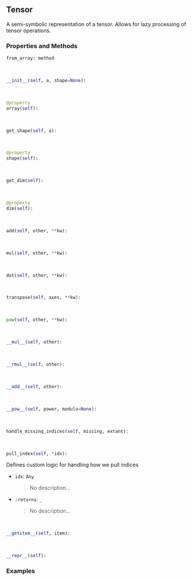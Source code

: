## <a id="McUtils.McUtils.Zachary.LazyTensors.Tensor">Tensor</a>
A semi-symbolic representation of a tensor. Allows for lazy processing of tensor operations.

### Properties and Methods
```python
from_array: method
```
<a id="McUtils.McUtils.Zachary.LazyTensors.Tensor.__init__" class="docs-object-method">&nbsp;</a>
```python
__init__(self, a, shape=None): 
```

<a id="McUtils.McUtils.Zachary.LazyTensors.Tensor.array" class="docs-object-method">&nbsp;</a>
```python
@property
array(self): 
```

<a id="McUtils.McUtils.Zachary.LazyTensors.Tensor.get_shape" class="docs-object-method">&nbsp;</a>
```python
get_shape(self, a): 
```

<a id="McUtils.McUtils.Zachary.LazyTensors.Tensor.shape" class="docs-object-method">&nbsp;</a>
```python
@property
shape(self): 
```

<a id="McUtils.McUtils.Zachary.LazyTensors.Tensor.get_dim" class="docs-object-method">&nbsp;</a>
```python
get_dim(self): 
```

<a id="McUtils.McUtils.Zachary.LazyTensors.Tensor.dim" class="docs-object-method">&nbsp;</a>
```python
@property
dim(self): 
```

<a id="McUtils.McUtils.Zachary.LazyTensors.Tensor.add" class="docs-object-method">&nbsp;</a>
```python
add(self, other, **kw): 
```

<a id="McUtils.McUtils.Zachary.LazyTensors.Tensor.mul" class="docs-object-method">&nbsp;</a>
```python
mul(self, other, **kw): 
```

<a id="McUtils.McUtils.Zachary.LazyTensors.Tensor.dot" class="docs-object-method">&nbsp;</a>
```python
dot(self, other, **kw): 
```

<a id="McUtils.McUtils.Zachary.LazyTensors.Tensor.transpose" class="docs-object-method">&nbsp;</a>
```python
transpose(self, axes, **kw): 
```

<a id="McUtils.McUtils.Zachary.LazyTensors.Tensor.pow" class="docs-object-method">&nbsp;</a>
```python
pow(self, other, **kw): 
```

<a id="McUtils.McUtils.Zachary.LazyTensors.Tensor.__mul__" class="docs-object-method">&nbsp;</a>
```python
__mul__(self, other): 
```

<a id="McUtils.McUtils.Zachary.LazyTensors.Tensor.__rmul__" class="docs-object-method">&nbsp;</a>
```python
__rmul__(self, other): 
```

<a id="McUtils.McUtils.Zachary.LazyTensors.Tensor.__add__" class="docs-object-method">&nbsp;</a>
```python
__add__(self, other): 
```

<a id="McUtils.McUtils.Zachary.LazyTensors.Tensor.__pow__" class="docs-object-method">&nbsp;</a>
```python
__pow__(self, power, modulo=None): 
```

<a id="McUtils.McUtils.Zachary.LazyTensors.Tensor.handle_missing_indices" class="docs-object-method">&nbsp;</a>
```python
handle_missing_indices(self, missing, extant): 
```

<a id="McUtils.McUtils.Zachary.LazyTensors.Tensor.pull_index" class="docs-object-method">&nbsp;</a>
```python
pull_index(self, *idx): 
```
Defines custom logic for handling how we pull indices
- `idx`: `Any`
    >No description...
- `:returns`: `_`
    >No description...

<a id="McUtils.McUtils.Zachary.LazyTensors.Tensor.__getitem__" class="docs-object-method">&nbsp;</a>
```python
__getitem__(self, item): 
```

<a id="McUtils.McUtils.Zachary.LazyTensors.Tensor.__repr__" class="docs-object-method">&nbsp;</a>
```python
__repr__(self): 
```

### Examples
